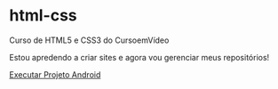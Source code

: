 # html-css
 Curso de HTML5 e CSS3 do CursoemVídeo

Estou apredendo a criar sites e agora vou gerenciar meus repositórios!

<a href="https://felpsoares.github.io/html-css/exercicios/desafio/">Executar Projeto Android </a>